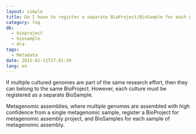 ```yaml
---
layout: simple
title: Do I have to register a separate BioProject/BioSample for each genome I am sequencing?
category: faq
db:
  - bioproject
  - biosample
  - dra
tags: 
  - Metadata
date: 2015-02-12T17:01:39
lang: en
---
```




<p>If multiple cultured genomes are part of the same research effort, then they can belong to the same BioProject. However, each culture must be registered as a separate BioSample.</p>
<p>Metagenomic assemblies, where multiple genomes are assembled with high confidence from a single metagenomic sample, register a BioProject for metagenomic assembly project, and BioSamples for each sample of metagenomic assembly. </p>